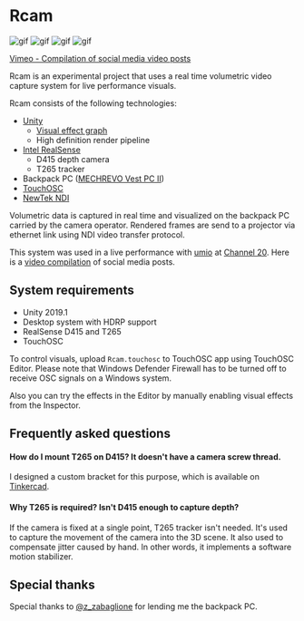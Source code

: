 Rcam
====

![gif](https://i.imgur.com/ihhQwGw.gif)
![gif](https://i.imgur.com/IsKzGCQ.gif)
![gif](https://i.imgur.com/cXx6JJH.gif)
![gif](https://i.imgur.com/tGuupN4.gif)

[Vimeo - Compilation of social media video posts](https://vimeo.com/346711967)

Rcam is an experimental project that uses a real time volumetric video capture
system for live performance visuals.

Rcam consists of the following technologies:

- [Unity]
  - [Visual effect graph]
  - High definition render pipeline
- [Intel RealSense]
  - D415 depth camera
  - T265 tracker
- Backpack PC ([MECHREVO Vest PC II])
- [TouchOSC]
- [NewTek NDI]

[Unity]: https://unity3d.com
[Visual effect graph]: https://unity.com/visual-effect-graph
[Intel RealSense]: https://www.intelrealsense.com/
[MECHREVO Vest PC II]:
  http://www.mechrevo.com/en/html/VRshebei/Vest_PC/Vest_PC_I/2016/0708/94.html
[TouchOSC]: https://hexler.net/products/touchosc
[NewTek NDI]: https://www.newtek.com/ndi/

Volumetric data is captured in real time and visualized on the backpack PC
carried by the camera operator. Rendered frames are send to a projector via
ethernet link using NDI video transfer protocol.

This system was used in a live performance with [umio] at [Channel 20]. Here is
a [video compilation] of social media posts.

[Channel 20]: https://channel20.peatix.com/
[umio]: https://soundcloud.com/umi-o
[video compilation]: https://vimeo.com/346711967

System requirements
-------------------

- Unity 2019.1
- Desktop system with HDRP support
- RealSense D415 and T265
- TouchOSC

To control visuals, upload `Rcam.touchosc` to TouchOSC app using TouchOSC
Editor. Please note that Windows Defender Firewall has to be turned off to
receive OSC signals on a Windows system.

Also you can try the effects in the Editor by manually enabling visual effects
from the Inspector.

Frequently asked questions
--------------------------

#### How do I mount T265 on D415? It doesn't have a camera screw thread.

I designed a custom bracket for this purpose, which is available on [Tinkercad].

[Tinkercad]:
  https://www.tinkercad.com/things/0FBAyD8ACOJ-realsense-t265d4xx-bracket

#### Why T265 is required? Isn't D415 enough to capture depth?

If the camera is fixed at a single point, T265 tracker isn't needed. It's used
to capture the movement of the camera into the 3D scene. It also used to
compensate jitter caused by hand. In other words, it implements a software
motion stabilizer.

Special thanks
--------------

Special thanks to [@z_zabaglione] for lending me the backpack PC.

[@z_zabaglione]: https://twitter.com/z_zabaglione
